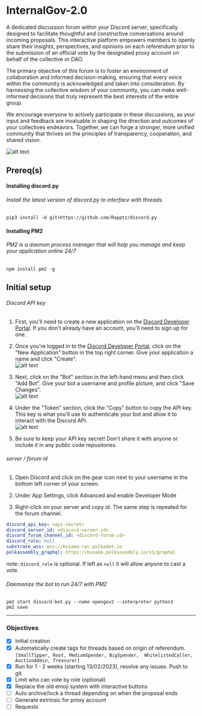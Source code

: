 # InternalGov-2.0
A dedicated discussion forum within your Discord server, specifically designed to facilitate thoughtful and constructive conversations around incoming proposals. This interactive platform empowers members to openly share their insights, perspectives, and opinions on each referendum prior to the submission of an official vote by the designated proxy account on behalf of the collective or DAO.

The primary objective of this forum is to foster an environment of collaboration and informed decision-making, ensuring that every voice within the community is acknowledged and taken into consideration. By harnessing the collective wisdom of your community, you can make well-informed decisions that truly represent the best interests of the entire group.

We encourage everyone to actively participate in these discussions, as your input and feedback are invaluable in shaping the direction and outcomes of your collectives endeavors. Together, we can forge a stronger, more unified community that thrives on the principles of transparency, cooperation, and shared vision.

![alt text](https://i.imgur.com/6pzTU9f.png)

## Prereq(s)
#### Installing discord.py
###### Install the latest version of discord.py to interface with threads.
`pip3 install -U git+https://github.com/Rapptz/discord.py`


#### Installing PM2
###### PM2 is a daemon process manager that will help you manage and keep your application online 24/7 
`npm install pm2 -g`


## Initial setup
###### Discord API key
1. First, you'll need to create a new application on the [Discord Developer Portal](https://discord.com/developers/applications). If you don't already have an account, you'll need to sign up for one.


2. Once you're logged in to the [Discord Developer Portal](https://discord.com/developers/applications), click on the "New Application" button in the top right corner. Give your application a name and click "Create".  
![alt text](https://i.imgur.com/bHTgBIX.png)


3. Next, click on the "Bot" section in the left-hand menu and then click "Add Bot". Give your bot a username and profile picture, and click "Save Changes".  
![alt text](https://i.imgur.com/kxHZxsV.png)


4. Under the "Token" section, click the "Copy" button to copy the API key. This key is what you'll use to authenticate your bot and allow it to interact with the Discord API.  
![alt text](https://i.imgur.com/2zhE3qT.png)


5. Be sure to keep your API key secret! Don't share it with anyone or include it in any public code repositories.

###### server / forum id
1. Open Discord and click on the gear icon next to your username in the bottom left corner of your screen.


2. Under App Settings, click Advanced and enable Developer Mode


3. Right-click on your server and copy id. The same step is repeated for the forum channel.


```yaml
discord_api_key: <api-secret>
discord_server_id: <discord-server-id>
discord_forum_channel_id: <discord-forum-id>
discord_role: null
substrate_wss: wss://kusama-rpc.polkadot.io
polkassembly_graphql: https://kusama.polkassembly.io/v1/graphql
```
note: `discord_role` is optional. If left as `null` it will allow anyone to cast a vote.

###### Daemonize the bot to run 24/7 with PM2
```shell
pm2 start discord-bot.py --name opengov2 --interpreter python3
pm2 save
```


---

### Objectives
- [X] Initial creation
- [X] Automatically create tags for threads based on origin of referendum. `[SmallTipper, Root, MediumSpender, BigSpender,  WhitelistedCaller, AuctionAdmin, Treasurer]`
- [X] Run for 1 - 2 weeks (starting 13/02/2023), resolve any issues. Push to git.
- [X] Limit who can vote by role (optional)
- [X] Replace the old emoji system with interactive buttons
- [ ] Auto archive/lock a thread depending on when the proposal ends
- [ ] Generate extrinsic for proxy account
- [ ] Requests